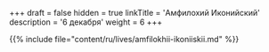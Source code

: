 +++
draft = false
hidden = true
linkTitle = 'Амфилохий Иконийский'
description = '6 декабря'
weight = 6
+++

{{% include file="content/ru/lives/amfilokhii-ikoniiskii.md" %}}
